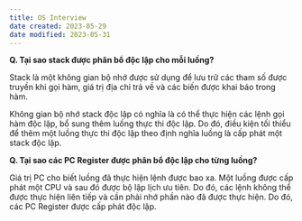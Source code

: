 ```yaml
---
title: OS Interview
date created: 2023-05-29
date modified: 2023-05-31
---
```


**Q. Tại sao stack được phân bổ độc lập cho mỗi luồng?**

Stack là một không gian bộ nhớ được sử dụng để lưu trữ các tham số được truyền khi gọi hàm, giá trị địa chỉ trả về và các biến được khai báo trong hàm.

Không gian bộ nhớ stack độc lập có nghĩa là có thể thực hiện các lệnh gọi hàm độc lập, bổ sung thêm luồng thực thi độc lập. Do đó, điều kiện tối thiểu để thêm một luồng thực thi độc lập theo định nghĩa luồng là cấp phát một stack độc lập.

**Q. Tại sao các PC Register được phân bổ độc lập cho từng luồng?**

Giá trị PC cho biết luồng đã thực hiện lệnh được bao xa. Một luồng được cấp phát một CPU và sau đó được bộ lập lịch ưu tiên. Do đó, các lệnh không thể được thực hiện liên tiếp và cần phải nhớ phần nào đã được thực hiện. Do đó, các PC Register được cấp phát độc lập.

